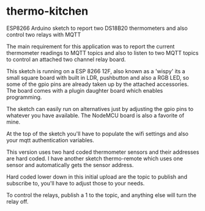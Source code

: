 # thermo-kitchen
ESP8266 Arduino sketch to report two DS18B20 thermometers and also control two relays with MQTT

The main requirement for this application was to report the current thermometer readings to MQTT topics and also to listen to two MQTT topics to control an attached two channel relay board.

This sketch is running on a ESP 8266 12F, also known as a 'wispy' its a small square board with built in LDR, pushbutton and also a RGB LED, so some of the gpio pins are already taken up by the attached accessories.  The board comes with a plugin daughter board which enables programming.

The sketch can easily run on alternatives just by adjusting the gpio pins to whatever you have available. The NodeMCU board is also a favorite of mine.

At the top of the sketch you'll have to populate the wifi settings and also your mqtt authentication variables.

This version uses two hard coded thermometer sensors and their addresses are hard coded.  I have another sketch thermo-remote which uses one sensor and automatically gets the sensor address.

Hard coded lower down in this initial upload are the topic to publish and subscribe to, you'll have to adjust those to your needs.

To control the relays, publish a 1 to the topic, and anything else will turn the relay off.
